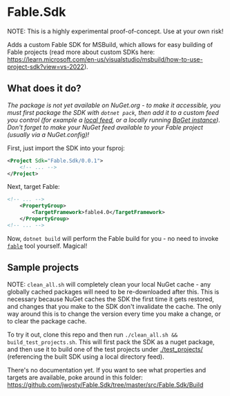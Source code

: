 # Fable.Sdk

NOTE: This is a highly experimental proof-of-concept. Use at your own risk!

Adds a custom Fable SDK for MSBuild, which allows for easy building of Fable projects (read more about custom SDKs here: https://learn.microsoft.com/en-us/visualstudio/msbuild/how-to-use-project-sdk?view=vs-2022).

## What does it do?

*The package is not yet available on NuGet.org - to make it accessible, you must first package the SDK with `dotnet pack`, then add it to a custom feed you control (for example a [local feed](https://learn.microsoft.com/en-us/nuget/hosting-packages/local-feeds), or a locally running [BaGet instance](https://github.com/loic-sharma/BaGet)). Don't forget to make your NuGet feed available to your Fable project (usually via a NuGet.config)!*

First, just import the SDK into your fsproj:

```xml
<Project Sdk="Fable.Sdk/0.0.1">
    <!-- ... -->
</Project>
```

Next, target Fable:

```xml
<!-- ... -->
    <PropertyGroup>
        <TargetFramework>fable4.0</TargetFramework>
    </PropertyGroup>
<!-- ... -->
```

Now, `dotnet build` will perform the Fable build for you - no need to invoke [`fable`](https://www.nuget.org/packages/Fable) tool yourself. Magical!

## Sample projects

NOTE: `clean_all.sh` will completely clean your local NuGet cache - any globally cached packages will need to be re-downloaded after this. This is necessary because NuGet caches the SDK the first time it gets restored, and changes that you make to the SDK don't invalidate the cache. The only way around this is to change the version every time you make a change, or to clear the package cache.

To try it out, clone this repo and then run `./clean_all.sh && build_test_projects.sh`. This will first pack the SDK as a nuget package, and then use it to build one of the test projects under [./test_projects/](./test_projects/) (referencing the built SDK using a local directory feed).

There's no documentation yet. If you want to see what properties and targets are available, poke around in this folder: https://github.com/jwosty/Fable.Sdk/tree/master/src/Fable.Sdk/Build
